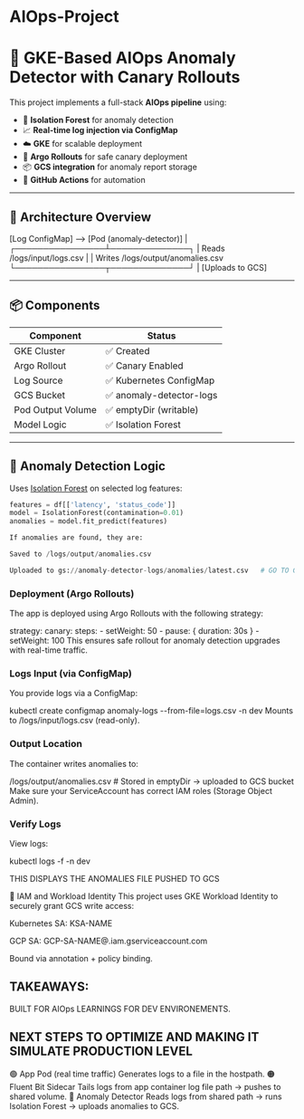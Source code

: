 # AIOps-Project

# 🧠 GKE-Based AIOps Anomaly Detector with Canary Rollouts

This project implements a full-stack **AIOps pipeline** using:

- 🧪 **Isolation Forest** for anomaly detection
- 📈 **Real-time log injection via ConfigMap**
- ☁️ **GKE** for scalable deployment
- 🔁 **Argo Rollouts** for safe canary deployment
- 📦 **GCS integration** for anomaly report storage
- 🚀 **GitHub Actions** for automation

---

## 📌 Architecture Overview

[Log ConfigMap] --> [Pod (anomaly-detector)]
|
┌────────────────┴──────────────┐
| Reads /logs/input/logs.csv |
| Writes /logs/output/anomalies.csv
└────────────────┬──────────────┘
|
[Uploads to GCS]



---

## 📦 Components

| Component              | Status                  |
|------------------------|--------------------------|
| GKE Cluster            | ✅ Created               |
| Argo Rollout           | ✅ Canary Enabled        |
| Log Source             | ✅ Kubernetes ConfigMap  |
| GCS Bucket             | ✅ anomaly-detector-logs |
| Pod Output Volume      | ✅ emptyDir (writable)   |
| Model Logic            | ✅ Isolation Forest      |

---

## 🧠 Anomaly Detection Logic

Uses [Isolation Forest](https://scikit-learn.org/stable/modules/generated/sklearn.ensemble.IsolationForest.html) on selected log features:

```python
features = df[['latency', 'status_code']]
model = IsolationForest(contamination=0.01)
anomalies = model.fit_predict(features)

If anomalies are found, they are:

Saved to /logs/output/anomalies.csv

Uploaded to gs://anomaly-detector-logs/anomalies/latest.csv   # GO TO GCS AND DOWNLOAD THE CSV FILE TO CHECK THE ANOMALIES.

```
### Deployment (Argo Rollouts)
The app is deployed using Argo Rollouts with the following strategy:

strategy:
  canary:
    steps:
    - setWeight: 50
    - pause: { duration: 30s }
    - setWeight: 100
This ensures safe rollout for anomaly detection upgrades with real-time traffic.

### Logs Input (via ConfigMap)
You provide logs via a ConfigMap:

kubectl create configmap anomaly-logs --from-file=logs.csv -n dev
Mounts to /logs/input/logs.csv (read-only).

### Output Location
The container writes anomalies to:

/logs/output/anomalies.csv  # Stored in emptyDir
→ uploaded to GCS bucket
Make sure your ServiceAccount has correct IAM roles (Storage Object Admin).

### Verify Logs 
View logs:

kubectl logs -f <pod-name> -n dev

THIS DISPLAYS THE ANOMALIES FILE PUSHED TO GCS

🔐 IAM and Workload Identity
This project uses GKE Workload Identity to securely grant GCS write access:

Kubernetes SA: KSA-NAME

GCP SA: GCP-SA-NAME@<project>.iam.gserviceaccount.com

Bound via annotation + policy binding.

## TAKEAWAYS:
BUILT FOR AIOps LEARNINGS FOR DEV ENVIRONEMENTS.

## NEXT STEPS TO OPTIMIZE AND MAKING IT SIMULATE PRODUCTION LEVEL 

🟢 App Pod (real time traffic)	Generates logs to a file in the hostpath.
🟠 Fluent Bit Sidecar	Tails logs from app container log file path → pushes to shared volume.
🔵 Anomaly Detector	Reads logs from shared path → runs Isolation Forest → uploads anomalies to GCS.

